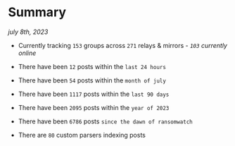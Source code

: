 
# Summary
_july 8th, 2023_

- Currently tracking `153` groups across `271` relays & mirrors - _`103` currently online_

- There have been `12` posts within the `last 24 hours`

- There have been `54` posts within the `month of july`

- There have been `1117` posts within the `last 90 days`

- There have been `2095` posts within the `year of 2023`

- There have been `6786` posts `since the dawn of ransomwatch`

- There are `80` custom parsers indexing posts
